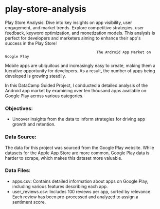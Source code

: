 # play-store-analysis
Play Store Analysis: Dive into key insights on app visibility, user engagement, and market trends. Explore competitive strategies, user feedback, keyword optimization, and monetization models. This analysis is perfect for developers and marketers aiming to enhance their app's success in the Play Store!
                                             
                                              The Android App Market on Google Play
Mobile apps are ubiquitous and increasingly easy to create, making them a lucrative opportunity for developers. As a result, the number of apps being developed is growing steadily.

In this DataCamp Guided Project, I conducted a detailed analysis of the Android app market by examining over ten thousand apps available on Google Play across various categories.

### Objectives:
- Uncover insights from the data to inform strategies for driving app growth and retention.

### Data Source:
The data for this project was sourced from the Google Play website. While datasets for the Apple App Store are more common, Google Play data is harder to scrape, which makes this dataset more valuable.

### Data Files:
- apps.csv: Contains detailed information about apps on Google Play, including various features describing each app.
- user_reviews.csv: Includes 100 reviews per app, sorted by relevance. Each review has been pre-processed and analyzed to assign a sentiment score.
